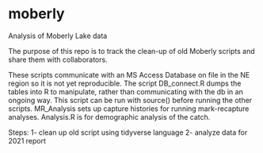 # moberly

Analysis of Moberly Lake data

The purpose of this repo is to track the clean-up of old Moberly scripts and share them with collaborators. 

These scripts communicate with an MS Access Database on file in the NE region so it is not yet reproducible. The script DB_connect.R dumps the tables into R to manipulate, rather than communicating with the db in an ongoing way. This script can be run with source() before running the other scripts. MR_Analysis sets up capture histories for running mark-recapture analyses. Analysis.R is for demographic analysis of the catch.


Steps: 
1- clean up old script using tidyverse language
2- analyze data for 2021 report




